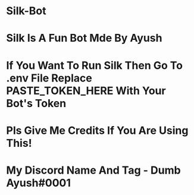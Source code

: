 # Silk-Bot
# Silk Is A Fun Bot Mde By Ayush
# If You Want To Run Silk Then Go To .env File Replace PASTE_TOKEN_HERE With Your Bot's Token
# Pls Give Me Credits If You Are Using This!
# My Discord Name And Tag - Dumb Ayush#0001
